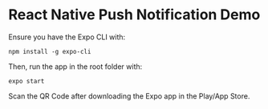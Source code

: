 # React Native Push Notification Demo

Ensure you have the Expo CLI with: 
```
npm install -g expo-cli
```
Then, run the app in the root folder with:
```
expo start
```
Scan the QR Code after downloading the Expo app in the Play/App Store.
